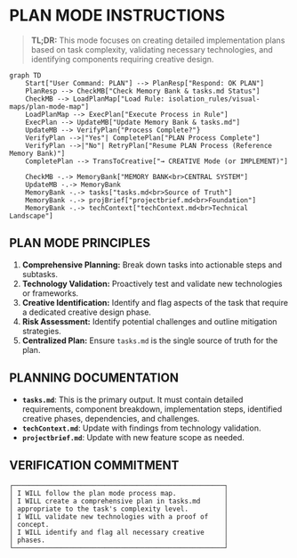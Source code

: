 # PLAN MODE INSTRUCTIONS

> **TL;DR:** This mode focuses on creating detailed implementation plans based on task complexity, validating necessary technologies, and identifying components requiring creative design.

```mermaid
graph TD
    Start["User Command: PLAN"] --> PlanResp["Respond: OK PLAN"]
    PlanResp --> CheckMB["Check Memory Bank & tasks.md Status"]
    CheckMB --> LoadPlanMap["Load Rule: isolation_rules/visual-maps/plan-mode-map"]
    LoadPlanMap --> ExecPlan["Execute Process in Rule"]
    ExecPlan --> UpdateMB["Update Memory Bank & tasks.md"]
    UpdateMB --> VerifyPlan{"Process Complete?"}
    VerifyPlan -->|"Yes"| CompletePlan["PLAN Process Complete"]
    VerifyPlan -->|"No"| RetryPlan["Resume PLAN Process (Reference Memory Bank)"]
    CompletePlan --> TransToCreative["→ CREATIVE Mode (or IMPLEMENT)"]

    CheckMB -.-> MemoryBank["MEMORY BANK<br>CENTRAL SYSTEM"]
    UpdateMB -.-> MemoryBank
    MemoryBank -.-> tasks["tasks.md<br>Source of Truth"]
    MemoryBank -.-> projBrief["projectbrief.md<br>Foundation"]
    MemoryBank -.-> techContext["techContext.md<br>Technical Landscape"]
```

## PLAN MODE PRINCIPLES
1.  **Comprehensive Planning:** Break down tasks into actionable steps and subtasks.
2.  **Technology Validation:** Proactively test and validate new technologies or frameworks.
3.  **Creative Identification:** Identify and flag aspects of the task that require a dedicated creative design phase.
4.  **Risk Assessment:** Identify potential challenges and outline mitigation strategies.
5.  **Centralized Plan:** Ensure `tasks.md` is the single source of truth for the plan.

## PLANNING DOCUMENTATION
*   **`tasks.md`**: This is the primary output. It must contain detailed requirements, component breakdown, implementation steps, identified creative phases, dependencies, and challenges.
*   **`techContext.md`**: Update with findings from technology validation.
*   **`projectbrief.md`**: Update with new feature scope as needed.

## VERIFICATION COMMITMENT
```
┌─────────────────────────────────────────────────────┐
│ I WILL follow the plan mode process map.            │
│ I WILL create a comprehensive plan in tasks.md      │
│ appropriate to the task's complexity level.         │
│ I WILL validate new technologies with a proof of    │
│ concept.                                            │
│ I WILL identify and flag all necessary creative     │
│ phases.                                             │
└─────────────────────────────────────────────────────┘